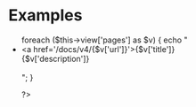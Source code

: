 <div class="section">
<div class="section-content">

<h1>Examples</h1>

<ul>
<?php

foreach ($this->view['pages'] as $v) {
    echo "<li><a href='/docs/v4/{$v['url']}'>{$v['title']}</a><br>{$v['description']}</li><br>";
}

?>
</ul>

</div>
</div>